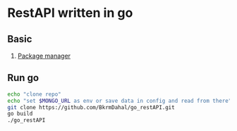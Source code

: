 # RestAPI written in go
## Basic
1. [Package manager](https://github.com/golang/go/wiki/Modules)

## Run go
```bash
echo "clone repo"
echo "set $MONGO_URL as env or save data in config and read from there"
git clone https://github.com/BkrmDahal/go_restAPI.git
go build
./go_restAPI
```

